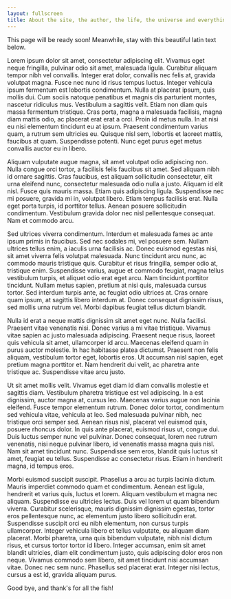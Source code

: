 ```yaml
---
layout: fullscreen
title: About the site, the author, the life, the universe and everything more.
---
```


<div class="message">
  This page will be ready soon! Meanwhile, stay with this beautiful latin text below.
</div>

Lorem ipsum dolor sit amet, consectetur adipiscing elit. Vivamus eget neque fringilla, pulvinar odio sit amet, malesuada ligula. Curabitur aliquam tempor nibh vel convallis. Integer erat dolor, convallis nec felis at, gravida volutpat magna. Fusce nec nunc id risus tempus luctus. Integer vehicula ipsum fermentum est lobortis condimentum. Nulla at placerat ipsum, quis mollis dui. Cum sociis natoque penatibus et magnis dis parturient montes, nascetur ridiculus mus. Vestibulum a sagittis velit. Etiam non diam quis massa fermentum tristique. Cras porta, magna a malesuada facilisis, magna diam mattis odio, ac placerat erat erat a orci. Proin id metus nulla. In at nisi eu nisi elementum tincidunt eu at ipsum. Praesent condimentum varius quam, a rutrum sem ultricies eu. Quisque nisl sem, lobortis et laoreet mattis, faucibus at quam. Suspendisse potenti. Nunc eget purus eget metus convallis auctor eu in libero.

Aliquam vulputate augue magna, sit amet volutpat odio adipiscing non. Nulla congue orci tortor, a facilisis felis faucibus sit amet. Sed aliquam nibh id ornare sagittis. Cras faucibus, est aliquam sollicitudin consectetur, elit urna eleifend nunc, consectetur malesuada odio nulla a justo. Aliquam id elit nisl. Fusce quis mauris massa. Etiam quis adipiscing ligula. Suspendisse nec mi posuere, gravida mi in, volutpat libero. Etiam tempus facilisis erat. Nulla eget porta turpis, id porttitor tellus. Aenean posuere sollicitudin condimentum. Vestibulum gravida dolor nec nisl pellentesque consequat. Nam et commodo arcu.

Sed ultrices viverra condimentum. Interdum et malesuada fames ac ante ipsum primis in faucibus. Sed nec sodales mi, vel posuere sem. Nullam ultrices tellus enim, a iaculis urna facilisis ac. Donec euismod egestas nisi, sit amet viverra felis volutpat malesuada. Nunc tincidunt arcu nunc, ac commodo mauris tristique quis. Curabitur et risus fringilla, semper odio at, tristique enim. Suspendisse varius, augue et commodo feugiat, magna tellus vestibulum turpis, et aliquet odio erat eget arcu. Nam tincidunt porttitor tincidunt. Nullam metus sapien, pretium at nisi quis, malesuada cursus tortor. Sed interdum turpis ante, ac feugiat odio ultrices at. Cras ornare quam ipsum, at sagittis libero interdum at. Donec consequat dignissim risus, sed mollis urna rutrum vel. Morbi dapibus feugiat tellus dictum blandit.

Nulla id erat a neque mattis dignissim sit amet eget nunc. Nulla facilisi. Praesent vitae venenatis nisi. Donec varius a mi vitae tristique. Vivamus vitae sapien ac justo malesuada adipiscing. Praesent neque risus, laoreet quis vehicula sit amet, ullamcorper id arcu. Maecenas eleifend quam in purus auctor molestie. In hac habitasse platea dictumst. Praesent non felis aliquam, vestibulum tortor eget, lobortis eros. Ut accumsan nisl sapien, eget pretium magna porttitor et. Nam hendrerit dui velit, ac pharetra ante tristique ac. Suspendisse vitae arcu justo.

Ut sit amet mollis velit. Vivamus eget diam id diam convallis molestie et sagittis diam. Vestibulum pharetra tristique est vel adipiscing. In a est dignissim, auctor magna at, cursus leo. Maecenas varius augue non lacinia eleifend. Fusce tempor elementum rutrum. Donec dolor tortor, condimentum sed vehicula vitae, vehicula at leo. Sed malesuada pulvinar nibh, nec tristique orci semper sed. Aenean risus nisl, placerat vel euismod quis, posuere rhoncus dolor. In quis ante placerat, euismod risus ut, congue dui. Duis luctus semper nunc vel pulvinar. Donec consequat, lorem nec rutrum venenatis, nisi neque pulvinar libero, id venenatis massa magna quis nisl. Nam sit amet tincidunt nunc. Suspendisse sem eros, blandit quis luctus sit amet, feugiat eu tellus. Suspendisse ac consectetur risus. Etiam in hendrerit magna, id tempus eros.

Morbi euismod suscipit suscipit. Phasellus a arcu ac turpis lacinia dictum. Mauris imperdiet commodo quam et condimentum. Aenean est ligula, hendrerit et varius quis, luctus et lorem. Aliquam vestibulum et magna nec aliquam. Suspendisse eu ultricies lectus. Duis vel lorem ut quam bibendum viverra. Curabitur scelerisque, mauris dignissim dignissim egestas, tortor eros pellentesque nunc, ac elementum justo libero sollicitudin erat. Suspendisse suscipit orci eu nibh elementum, non cursus turpis ullamcorper. Integer vehicula libero et tellus vulputate, eu aliquam diam placerat. Morbi pharetra, urna quis bibendum vulputate, nibh nisl dictum risus, et cursus tortor tortor id libero. Integer accumsan, enim sit amet blandit ultricies, diam elit condimentum justo, quis adipiscing dolor eros non neque. Vivamus commodo sem libero, sit amet tincidunt nisi accumsan vitae. Donec nec sem nunc. Phasellus sed placerat erat. Integer nisi lectus, cursus a est id, gravida aliquam purus.

Good bye, and thank's for all the fish!
